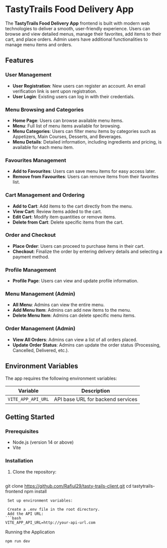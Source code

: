 # TastyTrails Food Delivery App

The **TastyTrails Food Delivery App** frontend is built with modern web technologies to deliver a smooth, user-friendly experience. Users can browse and view detailed menus, manage their favorites, add items to their cart, and place orders. Admin users have additional functionalities to manage menu items and orders.

## Features

### User Management
- **User Registration**: New users can register an account. An email verification link is sent upon registration.
- **User Login**: Existing users can log in with their credentials.

### Menu Browsing and Categories
- **Home Page**: Users can browse available menu items.
- **Menu**: Full list of menu items available for browsing.
- **Menu Categories**: Users can filter menu items by categories such as Appetizers, Main Courses, Desserts, and Beverages.
- **Menu Details**: Detailed information, including ingredients and pricing, is available for each menu item.

### Favourites Management
- **Add to Favourites**: Users can save menu items for easy access later.
- **Remove from Favourites**: Users can remove items from their favorites list.

### Cart Management and Ordering
- **Add to Cart**: Add items to the cart directly from the menu.
- **View Cart**: Review items added to the cart.
- **Edit Cart**: Modify item quantities or remove items.
- **Delete from Cart**: Delete specific items from the cart.

### Order and Checkout
- **Place Order**: Users can proceed to purchase items in their cart.
- **Checkout**: Finalize the order by entering delivery details and selecting a payment method.

### Profile Management
- **Profile Page**: Users can view and update profile information.

### Menu Management (Admin)
- **All Menu**: Admins can view the entire menu.
- **Add Menu Item**: Admins can add new items to the menu.
- **Delete Menu Item**: Admins can delete specific menu items.

### Order Management (Admin)
- **View All Orders**: Admins can view a list of all orders placed.
- **Update Order Status**: Admins can update the order status (Processing, Cancelled, Delivered, etc.).

## Environment Variables

The app requires the following environment variables:

| Variable          | Description                    |
|-------------------|--------------------------------|
| `VITE_APP_API_URL` | API base URL for backend services |

## Getting Started

### Prerequisites
- Node.js (version 14 or above)
- Vite

### Installation
1. Clone the repository:
   ```bash
  git clone https://github.com/Rafiul29/tasty-trails-client.git
  cd tastytrails-frontend
  npm install

```
 Set up environment variables:

 Create a .env file in the root directory.
 Add the API URL:
```bash
VITE_APP_API_URL=http://your-api-url.com
```

Running the Application
```sh
npm run dev
```
